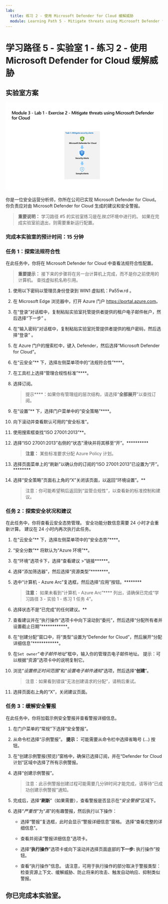 ```yaml
---
lab:
  title: 练习 2 - 使用 Microsoft Defender for Cloud 缓解威胁
  module: Learning Path 5 - Mitigate threats using Microsoft Defender for Cloud
---
```


# 学习路径 5 - 实验室 1 - 练习 2 - 使用 Microsoft Defender for Cloud 缓解威胁

## 实验室方案

![实验室概述。](../Media/SC-200-Lab_Diagrams_Mod3_L1_Ex2.png)

你是一位安全运营分析师，你所在公司已实现 Microsoft Defender for Cloud。 你负责应对由 Microsoft Defender for Cloud 生成的建议和安全警报。

>**重要说明：** 学习路径 #5 的实验室练习是在*独立*环境中进行的。 如果在完成实验室前退出，则需要重新运行配置。

### 完成本实验室的预计时间：15 分钟

### 任务 1：探索法规符合性

在此任务中，你将在 Microsoft Defender for Cloud 中查看法规符合性配置。 

>**重要提示：** 接下来的步骤将在另一台计算机上完成，而不是你之前使用的计算机。 查找虚拟机名称引用。

1. 使用以下密码以管理员身份登录到 WIN1 虚拟机：Pa55w.rd 。  

1. 在 Microsoft Edge 浏览器中，打开 Azure 门户 <https://portal.azure.com>。

1. 在“登录”对话框中，复制粘贴实验室托管提供者提供的租户电子邮件帐户，然后选择“下一步”  。

1. 在“输入密码”对话框中，复制粘贴实验室托管提供者提供的租户密码，然后选择“登录”  。

1. 在 Azure 门户的搜索栏中，键入 Defender，然后选择“Microsoft Defender for Cloud”。

1. 在“云安全”** 下，选择左侧菜单项中的“法规符合性”****。

1. 在工具栏上选择“管理合规性标准”****。

1. 选择订阅。

    >提示****：如果你有管理组的层次结构，请选择“**全部展开**”以查找订阅。

1. 在“设置”** 下，选择门户菜单中的“安全策略”****。

1. 向下滚动并查看默认可用的“安全标准”。

1. 使用搜索框查找“ISO 27001:2013”**。

1. 选择“ISO 27001:2013”右侧的“状态”滑块并将其移至“开”。**********

    >**注意：** 某些标准要求分配 Azure Policy 计划。

1. 选择页面菜单上的“刷新”以确认你的订阅的“ISO 27001:2013”已设置为“开”。********

1. 选择“安全策略”页面右上角的“X”关闭该页面，以返回“环境设置”。**

    >注意：你可能希望稍后返回到“监管合规性”，以查看新的标准控制和建议。

### 任务 2：探索安全状况和建议

在此任务中，你将查看云安全态势管理。  安全功能分数信息需要 24 小时才会重新计算。 建议在 24 小时内再次执行此任务。

1. 在“云安全”** 下，选择左侧菜单项中的“安全态势”****。

1. “安全分数”** 将默认为“Azure 环境”**。

1. 在“环境”选项卡下，选择“查看建议 >”链接******。

1. 选择“添加筛选器”，然后选择“资源类型”********。

1. 选中“计算机 - Azure Arc”复选框，然后选择“应用”按钮。********

    >**注意：** 如果未看到“计算机 - Azure Arc”**** 列出，请确保已完成“学习路径 3 - 实验 1 - 练习 1 任务 4”。

1. 选择状态不是“已完成”的任何建议。**

1. 查看建议并在“执行操作”选项卡中向下滚动到“委托”，然后选择“分配所有者并设置截止日期”************。

1. 在“创建分配”窗口中，将“类型”设置为“Defender for Cloud”，然后展开“分配详细信息”************。

1. 在`Set owner`“*电子邮件地址*”框中，输入你的管理员电子邮件地址。 提示：可以根据“资源”选项卡中的说明复制它。

1. 浏览“*设置修正时间范围*”和“*设置电子邮件通知*”选项，然后选择“**创建**”。

    >注意：如果看到错误“无法创建请求的分配”，请稍后重试。

1. 选择页面右上角的“X”，关闭建议页面。


### 任务 3：缓解安全警报

在此任务中，你将加载示例安全警报并查看警报详细信息。


1. 在门户菜单的“常规”下选择“安全警报”。

1. 从命令栏选择“示例警报”。 **提示：** 可能需要从命令栏中选择省略号 (...) 按钮。

1. 在“创建示例警报(预览)”窗格中，确保已选择订阅，并在“Defender for Cloud 计划”区域中选择了所有示例警报。

1. 选择“创建示例警报”。  

    >注意：此示例警报创建过程可能需要几分钟时间才能完成，请等待“已成功创建示例警报”通知。

1. 完成后，选择“**刷新**”（如果需要），查看警报是否显示在“*安全警报*”区域下。

1. 选择“*严重性*”为“*高*”的有趣警报，然后执行以下操作：

    - 选择“警报”复选框，此时会显示“警报详细信息”窗格。 选择“查看完整的详细信息”。

    - 查看并阅读“警报详细信息”选项卡。

    - 选择“**执行操作**”选项卡或向下滚动并选择页面底部的**下一步:** 执行操作”按钮。

    - 查看“执行操作”信息。 请注意，可用于执行操作的部分取决于警报类型：检查资源上下文、缓解威胁、防止将来的攻击、触发自动响应、抑制类似警报。

## 你已完成本实验室。
